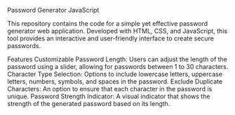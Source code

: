 Password Generator JavaScript

This repository contains the code for a simple yet effective password generator web application. Developed with HTML, CSS, and JavaScript, this tool provides an interactive and user-friendly interface to create secure passwords.

Features
Customizable Password Length: Users can adjust the length of the password using a slider, allowing for passwords between 1 to 30 characters.
Character Type Selection: Options to include lowercase letters, uppercase letters, numbers, symbols, and spaces in the password.
Exclude Duplicate Characters: An option to ensure that each character in the password is unique.
Password Strength Indicator: A visual indicator that shows the strength of the generated password based on its length.
